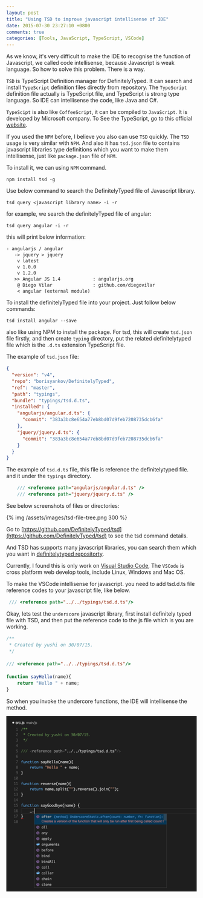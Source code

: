 ```yaml
---
layout: post
title: "Using TSD to improve javascript intellisense of IDE"
date: 2015-07-30 23:27:10 +0800
comments: true
categories: [Tools, JavaScript, TypeScript, VSCode]
---
```


As we know, it's very difficult to make the IDE to recognise the function of Javascript, we called code intellisense, because Javascript is weak language. So how to solve this problem. There is a way.

`TSD` is TypeScript Definition manager for DefinitelyTyped. It can search and install `TypeScript` definition files directly from repository. The `TypeScript` definition file actually is TypeScript file, and TypeScript is strong type language. So IDE can intellisense the code, like Java and C#.

`TypeScipt` is also like `CoffeeScript`, it can be compiled to `JavaScript`. It is developed by Microsoft company. To See the TypeScript, go to this official [website](http://www.typescriptlang.org/).

<!-- more -->

If you used the `NPM` before, I believe you also can use `TSD` quickly. The `TSD` usage is very similar with `NPM`. And also it has `tsd.json` file to contains javascript libraries type definitions which you want to make them intellisense, just like `package.json` file of `NPM`.

To install it, we can using `NPM` command.

```
npm install tsd -g
```

Use below command to search the DefinitelyTyped file of Javascript library.

```
tsd query <javascript library name> -i -r
```

for example, we search the definitelyTyped file of angular:

```
tsd query angular -i -r
```
this will print below information:

```
- angularjs / angular
   -> jquery > jquery
    v latest
    v 1.0.0
    v 1.2.0
   >> Angular JS 1.4            : angularjs.org
    @ Diego Vilar               : github.com/diegovilar
    < angular (external module)
```

To install the definitelyTyped file into your project. Just follow below commands:

```
tsd install angular --save
```
also like using NPM to install the package. For tsd, this will create `tsd.json` file firstly, and then create `typing` directory, put the related definitelytyped file which is the `.d.ts` extension TypeScript file. 

The example of `tsd.json` file:

``` json
{
  "version": "v4",
  "repo": "borisyankov/DefinitelyTyped",
  "ref": "master",
  "path": "typings",
  "bundle": "typings/tsd.d.ts",
  "installed": {
    "angularjs/angular.d.ts": {
      "commit": "383a3bc8e654a77eb8bd07d9feb7208735dcb6fa"
    },
    "jquery/jquery.d.ts": {
      "commit": "383a3bc8e654a77eb8bd07d9feb7208735dcb6fa"
    }
  }
}
```

The example of `tsd.d.ts` file, this file is reference the definitelytyped file. and it under the `typings` directory.

``` javascript
	/// <reference path="angularjs/angular.d.ts" />
	/// <reference path="jquery/jquery.d.ts" />
```

See below screenshots of files or directories:

{% img /assets/images/tsd-file-tree.png 300 %}

Go to [https://github.com/DefinitelyTyped/tsd](https://github.com/DefinitelyTyped/tsd) to see the tsd command details.

And TSD has supports many javascript libraries, you can search them which you want in [definitelytyped repositorty](http://definitelytyped.org/tsd/).

Currently, I found this is only work on [Visual Studio Code](https://code.visualstudio.com/), The `VSCode` is cross platform web develop tools, include Linux, Windows and Mac OS.

To make the VSCode intellisense for javascript. you need to add tsd.d.ts file reference codes to your javascript file, like below.

``` javascript
 /// <reference path="../../typings/tsd.d.ts"/>
```

Okay, lets test the `underscore` javascript library, first install definitely typed file with TSD, and then put the reference code to the js file which is you are working.

``` javascript
/**
 * Created by yushi on 30/07/15.
 */
 
/// <reference path="../../typings/tsd.d.ts"/>
  
function sayHello(name){
    return "Hello " + name;
}
```
So when you invoke the undercore functions, the IDE will intellisense the method.

![intellisense](/assets/images/tsd-intellisense.png)

